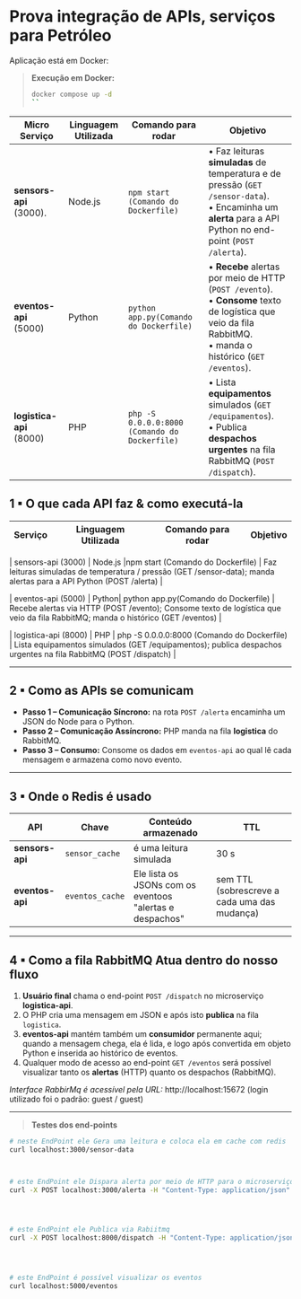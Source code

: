# Prova integração de APIs, serviços para Petróleo  


Aplicação está em Docker:

> **Execução em Docker:**  
> ```bash
> docker compose up -d 
> ``


| Micro Serviço | Linguagem Utilizada | Comando  para rodar | Objetivo |
|-----------------|-----------|---------------|--------------------|
| **sensors-api** (3000). | Node.js |`npm start (Comando do Dockerfile)` | • Faz leituras **simuladas** de temperatura e de pressão (`GET /sensor-data`).<br>• Encaminha um  **alerta** para a API Python no end-point (`POST /alerta`). |
| **eventos-api** (5000)  | Python| `python app.py(Comando do Dockerfile)` | • **Recebe** alertas por meio de HTTP (`POST /evento`).<br>• **Consome** texto de logística que veio da fila RabbitMQ.<br>• manda o  histórico (`GET /eventos`). |
| **logistica-api** (8000) | PHP | `php -S 0.0.0.0:8000 (Comando do Dockerfile)` | • Lista **equipamentos** simulados (`GET /equipamentos`).<br>• Publica **despachos urgentes** na fila RabbitMQ (`POST /dispatch`). |


## 1 ▪ O que cada API faz & como executá-la

| Serviço | Linguagem Utilizada | Comando para rodar | Objetivo |
|-----------------|-----------|---------------|--------------------|

| sensors-api (3000) | Node.js |npm start (Comando do Dockerfile) | Faz leituras simuladas de temperatura / pressão (GET /sensor-data); manda alertas para a API Python (POST /alerta) |

| eventos-api (5000) | Python| python app.py(Comando do Dockerfile) | Recebe alertas via HTTP (POST /evento); Consome texto de logística que veio da fila RabbitMQ; manda o histórico (GET /eventos) |

| logistica-api (8000) | PHP | php -S 0.0.0.0:8000 (Comando do Dockerfile) | Lista equipamentos simulados (GET /equipamentos); publica despachos urgentes na fila RabbitMQ (POST /dispatch) |


---

## 2 ▪ Como as APIs se comunicam


* **Passo 1 – Comunicação Síncrono:** na rota `POST /alerta` encaminha um JSON do Node para o Python.  
* **Passo 2 – Comunicação Assíncrono:** PHP manda na fila **logistica** do RabbitMQ.  
* **Passo 3 – Consumo:** Consome os dados em `eventos-api` ao qual lê cada mensagem e armazena como novo evento.

---

## 3 ▪ Onde o Redis é usado

| API | Chave | Conteúdo armazenado | TTL |
|-----|-------|--------------------|-----|
| **sensors-api** | `sensor_cache` | é uma leitura simulada | 30 s |
| **eventos-api**  | `eventos_cache` | Ele lista os JSONs com  os eventoos "alertas e despachos" | sem TTL (sobrescreve a cada uma das mudança) |

---

## 4 ▪ Como a fila RabbitMQ Atua dentro do nosso fluxo

1. **Usuário final** chama o end-point `POST /dispatch` no microserviço **logistica-api**.  
2. O PHP cria uma mensagem em JSON e após isto **publica** na fila `logistica`.  
3. **eventos-api** mantém também um **consumidor** permanente aqui; quando a mensagem chega, ela é lida, e logo após convertida em objeto Python e inserida ao histórico de eventos.  
4. Qualquer modo de acesso ao end-point `GET /eventos` será possível visualizar tanto os **alertas** (HTTP) quanto os despachos (RabbitMQ).

*Interface RabbirMq é acessível pela URL:* http://localhost:15672
(login utilizado foi o padrão: guest / guest)  


---

> **Testes dos end-points**

```bash
# neste EndPoint ele Gera uma leitura e coloca ela em cache com redis
curl localhost:3000/sensor-data



# este EndPoint ele Dispara alerta por meio de HTTP para o microserviço em Python
curl -X POST localhost:3000/alerta -H "Content-Type: application/json" -d '{"msg":"Pressão está muito alta"}'




# este EndPoint ele Publica via Rabiitmq 
curl -X POST localhost:8000/dispatch -H "Content-Type: application/json" -d '{"equipment":"Válvula","priority":"Alta"}'




# este EndPoint é possível visualizar os eventos
curl localhost:5000/eventos
